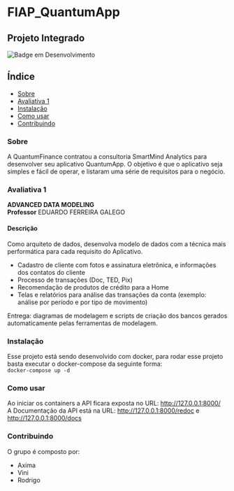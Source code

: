 # FIAP_QuantumApp

## Projeto Integrado 

![Badge em Desenvolvimento](http://img.shields.io/static/v1?label=STATUS&message=EM%20DESENVOLVIMENTO&color=GREEN&style=for-the-badge)

## Índice

- [Sobre](#sobre)
- [Avaliativa 1](#avaliativa-1)
- [Instalação](#instalação)
- [Como usar](#como-usar)
- [Contribuindo](#contribuindo)

### Sobre
A QuantumFinance contratou a consultoria SmartMind Analytics para desenvolver seu aplicativo QuantumApp. O objetivo é que o aplicativo seja simples e fácil de operar, e listaram uma série de requisitos para o negócio.

### Avaliativa 1
**ADVANCED DATA MODELING**   
**Professor** EDUARDO FERREIRA GALEGO  

#### Descrição
Como arquiteto de dados, desenvolva modelo de dados com a técnica mais performática para cada requisito do Aplicativo.​

- ​Cadastro de cliente com fotos e assinatura eletrônica, e informações dos contatos do cliente​
- Processo de transações (Doc, TED, Pix)​
- Recomendação de produtos de crédito para a Home​
- Telas e relatórios para análise das transações da conta (exemplo: análise por período e por tipo de movimento)​

Entrega: diagramas de modelagem e scripts de criação dos bancos gerados automaticamente pelas ferramentas de modelagem.

### Instalação
Esse projeto está sendo desenvolvido com docker, para rodar esse projeto basta executar o docker-compose da seguinte forma:   
`docker-compose up -d`  

### Como usar
Ao iniciar os containers a API ficara exposta no URL: http://127.0.0.1:8000/  
A Documentação da API está na URL: http://127.0.0.1:8000/redoc e http://127.0.0.1:8000/docs  

### Contribuindo

O grupo é composto por: 
- Axima
- Vini 
- Rodrigo 